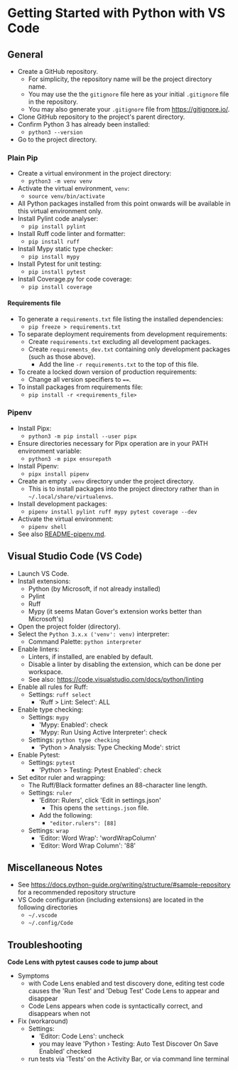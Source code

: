 # Getting Started with Python with VS Code

## General

- Create a GitHub repository.
  - For simplicity, the repository name will be the project directory name.
  - You may use the the `gitignore` file here as your initial `.gitignore` file in the repository.
  - You may also generate your `.gitignore` file from <https://gitignore.io/>.
- Clone GitHub repository to the project's parent directory.
- Confirm Python 3 has already been installed:
  - `python3 --version`
- Go to the project directory.

### Plain Pip

- Create a virtual environment in the project directory:
  - `python3 -m venv venv`
- Activate the virtual environment, `venv`:
  - `source venv/bin/activate`
- All Python packages installed from this point onwards will be available in this virtual environment only.
- Install Pylint code analyser:
  - `pip install pylint`
- Install Ruff code linter and formatter:
  - `pip install ruff`
- Install Mypy static type checker:
  - `pip install mypy`
- Install Pytest for unit testing:
  - `pip install pytest`
- Install Coverage.py for code coverage:
  - `pip install coverage`

#### Requirements file

- To generate a `requirements.txt` file listing the installed dependencies:
  - `pip freeze > requirements.txt`
- To separate deployment requirements from development requirements:
  - Create `requirements.txt` excluding all development packages.
  - Create `requirements_dev.txt` containing only development packages (such as those above).
    - Add the line `-r requirements.txt` to the top of this file.
- To create a locked down version of production requirements:
  - Change all version specifiers to `==`.
- To install packages from requirements file:
  - `pip install -r <requirements_file>`

### Pipenv

- Install Pipx:
  - `python3 -m pip install --user pipx`
- Ensure directories necessary for Pipx operation are in your PATH environment variable:
  - `python3 -m pipx ensurepath`
- Install Pipenv:
  - `pipx install pipenv`
- Create an empty `.venv` directory under the project directory.
  - This is to install packages into the project directory rather than in `~/.local/share/virtualenvs`.
- Install development packages:
  - `pipenv install pylint ruff mypy pytest coverage --dev`
- Activate the virtual environment:
  - `pipenv shell`
- See also [README-pipenv.md](README-pipenv.md).

## Visual Studio Code (VS Code)

- Launch VS Code.
- Install extensions:
  - Python (by Microsoft, if not already installed)
  - Pylint
  - Ruff
  - Mypy (it seems Matan Gover's extension works better than Microsoft's)
- Open the project folder (directory).
- Select the `Python 3.x.x ('venv': venv)` interpreter:
  - Command Palette: `python interpreter`
- Enable linters:
  - Linters, if installed, are enabled by default.
  - Disable a linter by disabling the extension, which can be done per workspace.
  - See also: <https://code.visualstudio.com/docs/python/linting>
- Enable all rules for Ruff:
  - Settings: `ruff select`
    - 'Ruff > Lint: Select': ALL
- Enable type checking:
  - Settings: `mypy`
    - 'Mypy: Enabled': check
    - 'Mypy: Run Using Active Interpreter': check
  - Settings: `python type checking`
    - 'Python > Analysis: Type Checking Mode': strict
- Enable Pytest:
  - Settings: `pytest`
    - 'Python > Testing: Pytest Enabled': check
- Set editor ruler and wrapping:
  - The Ruff/Black formatter defines an 88-character line length.
  - Settings: `ruler`
    - 'Editor: Rulers', click 'Edit in settings.json'
      - This opens the `settings.json` file.
    - Add the following:
      - `"editor.rulers": [88]`
  - Settings: `wrap`
    - 'Editor: Word Wrap': 'wordWrapColumn'
    - 'Editor: Word Wrap Column': '88'

## Miscellaneous Notes

- See <https://docs.python-guide.org/writing/structure/#sample-repository> for a recommended repository structure
- VS Code configuration (including extensions) are located in the following directories
  - `~/.vscode`
  - `~/.config/Code`

## Troubleshooting

**Code Lens with pytest causes code to jump about**

- Symptoms
  - with Code Lens enabled and test discovery done, editing test code causes the 'Run Test' and 'Debug Test' Code Lens to appear and disappear
  - Code Lens appears when code is syntactically correct, and disappears when not
- Fix (workaround)
  - Settings:
    - 'Editor: Code Lens': uncheck
    - you may leave 'Python › Testing: Auto Test Discover On Save Enabled' checked
  - run tests via 'Tests' on the Activity Bar, or via command line terminal
